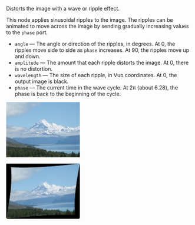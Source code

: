 Distorts the image with a wave or ripple effect.

This node applies sinusoidal ripples to the image. The ripples can be animated to move across the image by sending gradually increasing values to the `phase` port.

   - `angle` — The angle or direction of the ripples, in degrees. At 0, the ripples move side to side as `phase` increases. At 90, the ripples move up and down.
   - `amplitude` — The amount that each ripple distorts the image. At 0, there is no distortion.
   - `wavelength` — The size of each ripple, in Vuo coordinates. At 0, the output image is black.
   - `phase` — The current time in the wave cycle. At 2π (about 6.28), the phase is back to the beginning of the cycle.


![](mountains.png)

![](ripple.png)